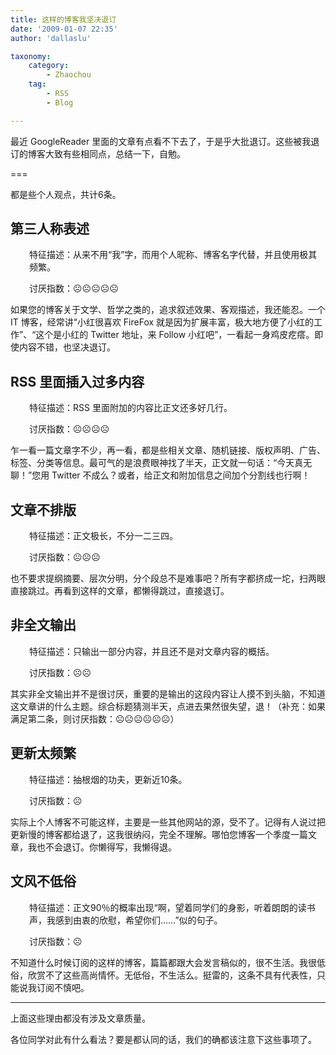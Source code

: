 ```yaml
---
title: 这样的博客我坚决退订
date: '2009-01-07 22:35'
author: 'dallaslu'

taxonomy:
    category:
        - Zhaochou
    tag:
        - RSS
        - Blog

---
```

最近 GoogleReader 里面的文章有点看不下去了，于是乎大批退订。这些被我退订的博客大致有些相同点，总结一下，自勉。

===

都是些个人观点，共计6条。

## 第三人称表述

<p style="padding-left: 30px">特征描述：从来不用“我”字，而用个人昵称、博客名字代替，并且使用极其频繁。</p>

<p style="padding-left: 30px">讨厌指数：☹☹☹☹☹</p>

如果您的博客关于文学、哲学之类的，追求叙述效果、客观描述，我还能忍。一个 IT 博客，经常讲“小红很喜欢 FireFox 就是因为扩展丰富，极大地方便了小红的工作”、“这个是小红的 Twitter 地址，来 Follow 小红吧”，一看起一身鸡皮疙瘩。即使内容不错，也坚决退订。

## RSS 里面插入过多内容

<p style="padding-left: 30px">特征描述：RSS 里面附加的内容比正文还多好几行。</p>

<p style="padding-left: 30px">讨厌指数：☹☹☹☹</p>

乍一看一篇文章字不少，再一看，都是些相关文章、随机链接、版权声明、广告、标签、分类等信息。最可气的是浪费眼神找了半天，正文就一句话：“今天真无聊！”您用 Twitter 不成么？或者，给正文和附加信息之间加个分割线也行啊！

## 文章不排版

<p style="padding-left: 30px">特征描述：正文极长，不分一二三四。</p>

<p style="padding-left: 30px">讨厌指数：☹☹☹</p>

也不要求提纲摘要、层次分明，分个段总不是难事吧？所有字都挤成一坨，扫两眼直接跳过。再看到这样的文章，都懒得跳过，直接退订。

## 非全文输出

<p style="padding-left: 30px">特征描述：只输出一部分内容，并且还不是对文章内容的概括。</p>

<p style="padding-left: 30px">讨厌指数：☹☹</p>

其实非全文输出并不是很讨厌，重要的是输出的这段内容让人摸不到头脑，不知道这文章讲的什么主题。综合标题猜测半天，点进去果然很失望，退！（补充：如果满足第二条，则讨厌指数：☹☹☹☹☹☹）

## 更新太频繁

<p style="padding-left: 30px">特征描述：抽根烟的功夫，更新近10条。</p>

<p style="padding-left: 30px">讨厌指数：☹</p>

实际上个人博客不可能这样，主要是一些其他网站的源，受不了。记得有人说过把更新慢的博客都给退了，这我很纳闷，完全不理解。哪怕您博客一个季度一篇文章，我也不会退订。你懒得写，我懒得退。

## 文风不低俗

<p style="padding-left: 30px">特征描述：正文90％的概率出现“啊，望着同学们的身影，听着朗朗的读书声，我感到由衷的欣慰，希望你们……”似的句子。</p>

<p style="padding-left: 30px">讨厌指数：☹</p>

不知道什么时候订阅的这样的博客，篇篇都跟大会发言稿似的，很不生活。我很低俗，欣赏不了这些高尚情怀。无低俗，不生活么。挺雷的，这条不具有代表性，只能说我订阅不慎吧。

---
上面这些理由都没有涉及文章质量。

各位同学对此有什么看法？要是都认同的话，我们的确都该注意下这些事项了。
